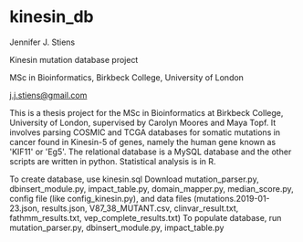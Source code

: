 # kinesin_db

Jennifer J. Stiens

Kinesin mutation database project

MSc in Bioinformatics, Birkbeck College, University of London

j.j.stiens@gmail.com


This is a thesis project for the MSc in Bioinformatics at Birkbeck College, University of London, supervised by Carolyn
Moores and Maya Topf. It involves parsing COSMIC and TCGA databases for somatic mutations in cancer found in Kinesin-5
of genes, namely the human gene known as 'KIF11' or 'Eg5'. The relational database is a MySQL database and the other
scripts are written in python. Statistical analysis is in R.

To create database, use kinesin.sql
Download mutation_parser.py, dbinsert_module.py, impact_table.py, domain_mapper.py, median_score.py,
            config file (like config_kinesin.py),
            and data files (mutations.2019-01-23.json, results.json, V87_38_MUTANT.csv, clinvar_result.txt,
            fathmm_results.txt, vep_complete_results.txt)
To populate database, run mutation_parser.py, dbinsert_module.py, impact_table.py

